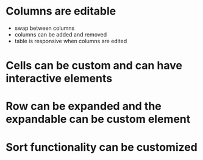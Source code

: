 # Columns are editable

- swap between columns
- columns can be added and removed
- table is responsive when columns are edited

# Cells can be custom and can have interactive elements

# Row can be expanded and the expandable can be custom element

# Sort functionality can be customized
